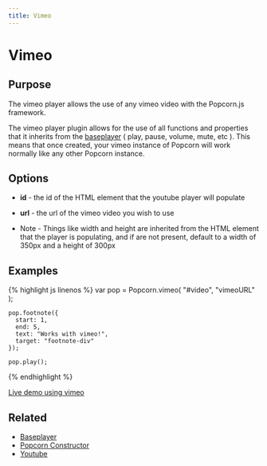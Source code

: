 ```yaml
---
title: Vimeo
---
```

# Vimeo #

## Purpose ##

The vimeo player allows the use of any vimeo video with the Popcorn.js framework.

The vimeo player plugin allows for the use of all functions and properties that it inherits from the [baseplayer](#baseplayer) ( play, pause, volume, mute, etc ).  This means that once created, your vimeo instance of Popcorn will work normally like any other Popcorn instance.

## Options ##

* **id** - the id of the HTML element that the youtube player will populate
* **url** - the url of the vimeo video you wish to use

* Note - Things like width and height are inherited from the HTML element that the player is populating, and if are not present, default to a width of 350px and a height of 300px

## Examples ##

{% highlight js linenos %}
    var pop = Popcorn.vimeo( "#video", "vimeoURL" );

    pop.footnote({
      start: 1,
      end: 5,
      text: "Works with vimeo!",
      target: "footnote-div"
    });

    pop.play();
{% endhighlight %}

[Live demo using vimeo](http://jsfiddle.net/popcornjs/gBEek/)

## Related ##

* [Baseplayer](#baseplayer)
* [Popcorn Constructor](/popcorn-docs/popcorn-constructor/)
* [Youtube](#youtube)
